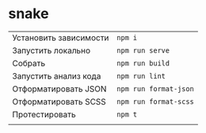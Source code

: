 # snake

|                        |                       |
|------------------------|:----------------------|
| Установить зависимости | `npm i`               |
| Запустить локально     | `npm run serve`       |
| Собрать                | `npm run build`       |
| Запустить анализ кода  | `npm run lint`        |
| Отформатировать JSON   | `npm run format-json` |
| Отформатировать SCSS   | `npm run format-scss` |
| Протестировать         | `npm t`               |
|                        |                       |
